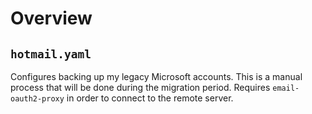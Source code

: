 # Overview

## `hotmail.yaml`
Configures backing up my legacy Microsoft accounts.
This is a manual process that will be done during the migration period.
Requires `email-oauth2-proxy` in order to connect to the remote server.
